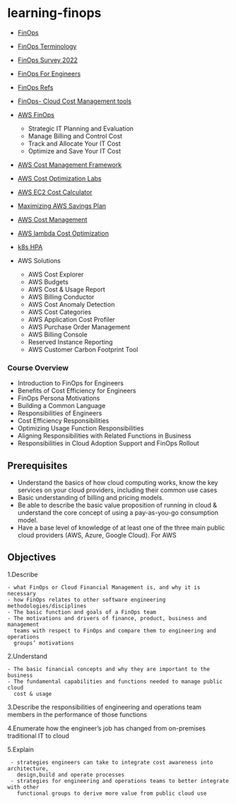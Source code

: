 # learning-finops


- [FinOps](https://www.finops.org/introduction/what-is-finops/)
- [FinOps Terminology](https://www.finops.org/resources/terminology/)
- [FinOps Survey 2022](https://data.finops.org/)
- [FinOps For Engineers](https://learn.finops.org/path/finops-for-engineers)
- [FinOps Refs](https://nubenetes.com/finops/)
- [FinOps- Cloud Cost Management tools](https://cast.ai/blog/cloud-cost-management-software-top-6-solutions-for-2022/)

- [AWS FinOps](https://aws.amazon.com/aws-cost-management/)
     - Strategic IT Planning and Evaluation
     - Manage Billing and Control Cost
     - Track and Allocate Your IT Cost
     - Optimize and Save Your IT Cost 
 - [AWS Cost Management Framework](https://docs.aws.amazon.com/wellarchitected/latest/cost-optimization-pillar/welcome.html)
 - [AWS Cost Optimization Labs](https://www.wellarchitectedlabs.com/cost/)
 - [AWS EC2 Cost Calculator](https://compute-cost.com/)    
 - [Maximizing AWS Savings Plan](https://www.densify.com/articles/maximizing-aws-savings-plans)
 - [AWS Cost Management](https://ramchandra-vadranam.medium.com/aws-cost-management-finops-69879b8bd2fa)
 - [AWS lambda Cost Optimization](https://ramchandra-vadranam.medium.com/following-are-key-factors-affecting-the-performance-of-serverless-applications-8582b0a33e21)
 - [k8s HPA](https://cast.ai/blog/what-is-kubernetes-hpa-and-how-can-it-help-you-save-on-the-cloud/)

- AWS Solutions 
     - AWS Cost Explorer
     - AWS Budgets
     - AWS Cost & Usage Report
     - AWS Billing Conductor
     - AWS Cost Anomaly Detection
     - AWS Cost Categories
     - AWS Application Cost Profiler
     - AWS Purchase Order Management
     - AWS Billing Console
     - Reserved Instance Reporting
     - AWS Customer Carbon Footprint Tool

### Course Overview 

- Introduction to FinOps for Engineers
- Benefits of Cost Efficiency for Engineers
- FinOps Persona Motivations
- Building a Common Language
- Responsibilities of Engineers
- Cost Efficiency Responsibilities
- Optimizing Usage Function Responsibilities
- Aligning Responsibilities with Related Functions in Business
- Responsibilities in Cloud Adoption Support and FinOps Rollout

## Prerequisites

- Understand the basics of how cloud computing works, know the key 
  services on your cloud providers, including their common use cases
- Basic understanding of billing and pricing models.
- Be able to describe the basic value proposition of running in cloud & 
   understand the core concept of using a pay-as-you-go consumption model.
- Have a base level of knowledge of at least one of the three main 
  public cloud providers (AWS, Azure, Google Cloud). For AWS


## Objectives 

1.Describe 

    - what FinOps or Cloud Financial Management is, and why it is necessary
    - how FinOps relates to other software engineering methodologies/disciplines
    - The basic function and goals of a FinOps team
    - The motivations and drivers of finance, product, business and management 
      teams with respect to FinOps and compare them to engineering and operations 
      groups’ motivations
    
2.Understand 

    - The basic financial concepts and why they are important to the business
    - The fundamental capabilities and functions needed to manage public cloud 
      cost & usage

3.Describe the responsibilities of engineering and operations team members in 
  the performance of those functions

4.Enumerate how the engineer’s job has changed from on-premises traditional IT 
  to cloud

5.Explain 

     - strategies engineers can take to integrate cost awareness into architecture, 
       design,build and operate processes
     - strategies for engineering and operations teams to better integrate with other 
       functional groups to derive more value from public cloud use
```
